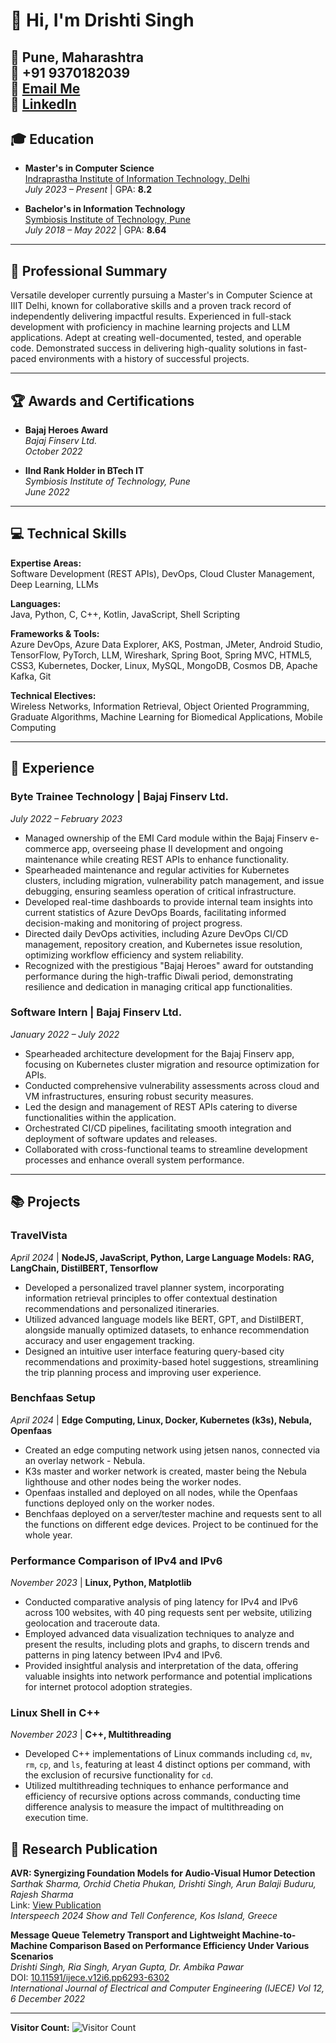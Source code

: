 # 👋 Hi, I'm Drishti Singh

**📍 Pune, Maharashtra**  
**📱 +91 9370182039**  
**📧 [Email Me](mailto:your-email@mail.com)**  
**🔗 [LinkedIn](https://linkedin.com/in/your-profile)**  
---

## 🎓 Education

- **Master's in Computer Science**  
  [Indraprastha Institute of Information Technology, Delhi](https://www.iiitd.ac.in)  
  _July 2023 – Present_ | GPA: **8.2**

- **Bachelor's in Information Technology**  
  [Symbiosis Institute of Technology, Pune](https://www.sitpune.edu.in)  
  _July 2018 – May 2022_ | GPA: **8.64**

---

## 🌟 Professional Summary

Versatile developer currently pursuing a Master's in Computer Science at IIIT Delhi, known for collaborative skills and a proven track record of independently delivering impactful results. Experienced in full-stack development with proficiency in machine learning projects and LLM applications. Adept at creating well-documented, tested, and operable code. Demonstrated success in delivering high-quality solutions in fast-paced environments with a history of successful projects.

---

## 🏆 Awards and Certifications

- **Bajaj Heroes Award**  
  *Bajaj Finserv Ltd.*  
  _October 2022_

- **IInd Rank Holder in BTech IT**  
  *Symbiosis Institute of Technology, Pune*  
  _June 2022_

---

## 💻 Technical Skills

**Expertise Areas:**  
Software Development (REST APIs), DevOps, Cloud Cluster Management, Deep Learning, LLMs

**Languages:**  
Java, Python, C, C++, Kotlin, JavaScript, Shell Scripting

**Frameworks & Tools:**  
Azure DevOps, Azure Data Explorer, AKS, Postman, JMeter, Android Studio, TensorFlow, PyTorch, LLM, Wireshark, Spring Boot, Spring MVC, HTML5, CSS3, Kubernetes, Docker, Linux, MySQL, MongoDB, Cosmos DB, Apache Kafka, Git

**Technical Electives:**  
Wireless Networks, Information Retrieval, Object Oriented Programming, Graduate Algorithms, Machine Learning for Biomedical Applications, Mobile Computing

---

## 💼 Experience

### Byte Trainee Technology | Bajaj Finserv Ltd.
_July 2022 – February 2023_

- Managed ownership of the EMI Card module within the Bajaj Finserv e-commerce app, overseeing phase II development and ongoing maintenance while creating REST APIs to enhance functionality.
- Spearheaded maintenance and regular activities for Kubernetes clusters, including migration, vulnerability patch management, and issue debugging, ensuring seamless operation of critical infrastructure.
- Developed real-time dashboards to provide internal team insights into current statistics of Azure DevOps Boards, facilitating informed decision-making and monitoring of project progress.
- Directed daily DevOps activities, including Azure DevOps CI/CD management, repository creation, and Kubernetes issue resolution, optimizing workflow efficiency and system reliability.
- Recognized with the prestigious "Bajaj Heroes" award for outstanding performance during the high-traffic Diwali period, demonstrating resilience and dedication in managing critical app functionalities.

### Software Intern | Bajaj Finserv Ltd.
_January 2022 – July 2022_

- Spearheaded architecture development for the Bajaj Finserv app, focusing on Kubernetes cluster migration and resource optimization for APIs.
- Conducted comprehensive vulnerability assessments across cloud and VM infrastructures, ensuring robust security measures.
- Led the design and management of REST APIs catering to diverse functionalities within the application.
- Orchestrated CI/CD pipelines, facilitating smooth integration and deployment of software updates and releases.
- Collaborated with cross-functional teams to streamline development processes and enhance overall system performance.

---

## 📚 Projects

### TravelVista
_April 2024_ | **NodeJS, JavaScript, Python, Large Language Models: RAG, LangChain, DistilBERT, Tensorflow**

- Developed a personalized travel planner system, incorporating information retrieval principles to offer contextual destination recommendations and personalized itineraries.
- Utilized advanced language models like BERT, GPT, and DistilBERT, alongside manually optimized datasets, to enhance recommendation accuracy and user engagement tracking.
- Designed an intuitive user interface featuring query-based city recommendations and proximity-based hotel suggestions, streamlining the trip planning process and improving user experience.

### Benchfaas Setup
_April 2024_ | **Edge Computing, Linux, Docker, Kubernetes (k3s), Nebula, Openfaas**

- Created an edge computing network using jetsen nanos, connected via an overlay network - Nebula.
- K3s master and worker network is created, master being the Nebula lighthouse and other nodes being the worker nodes.
- Openfaas installed and deployed on all nodes, while the Openfaas functions deployed only on the worker nodes.
- Benchfaas deployed on a server/tester machine and requests sent to all the functions on different edge devices. Project to be continued for the whole year.

### Performance Comparison of IPv4 and IPv6
_November 2023_ | **Linux, Python, Matplotlib**

- Conducted comparative analysis of ping latency for IPv4 and IPv6 across 100 websites, with 40 ping requests sent per website, utilizing geolocation and traceroute data.
- Employed advanced data visualization techniques to analyze and present the results, including plots and graphs, to discern trends and patterns in ping latency between IPv4 and IPv6.
- Provided insightful analysis and interpretation of the data, offering valuable insights into network performance and potential implications for internet protocol adoption strategies.

### Linux Shell in C++
_November 2023_ | **C++, Multithreading**

- Developed C++ implementations of Linux commands including `cd`, `mv`, `rm`, `cp`, and `ls`, featuring at least 4 distinct options per command, with the exclusion of recursive functionality for `cd`.
- Utilized multithreading techniques to enhance performance and efficiency of recursive options across commands, conducting time difference analysis to measure the impact of multithreading on execution time.


## 📑 Research Publication

**AVR: Synergizing Foundation Models for Audio-Visual Humor Detection**  
*Sarthak Sharma, Orchid Chetia Phukan, Drishti Singh, Arun Balaji Buduru, Rajesh Sharma*  
Link: [View Publication](https://scholar.google.com/citations?view_op=view_citation&hl=en&user=F6AHdV4AAAAJ&citation_for_view=F6AHdV4AAAAJ:u5HHmVD_uO8C)  
*Interspeech 2024 Show and Tell Conference, Kos Island, Greece*


**Message Queue Telemetry Transport and Lightweight Machine-to-Machine Comparison Based on Performance Efficiency Under Various Scenarios**  
*Drishti Singh, Ria Singh, Aryan Gupta, Dr. Ambika Pawar*  
DOI: [10.11591/ijece.v12i6.pp6293-6302](https://doi.org/10.11591/ijece.v12i6.pp6293-6302)  
*International Journal of Electrical and Computer Engineering (IJECE) Vol 12, 6 December 2022*

---

**Visitor Count:** ![Visitor Count](https://komarev.com/ghpvc/?username=drishh207&color=blue)
